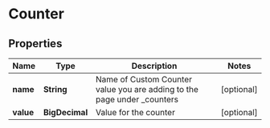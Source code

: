

# Counter


## Properties

Name | Type | Description | Notes
------------ | ------------- | ------------- | -------------
**name** | **String** | Name of Custom Counter value you are adding to the page under _counters |  [optional]
**value** | **BigDecimal** | Value for the counter |  [optional]



